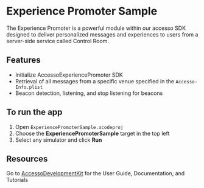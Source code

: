 # Experience Promoter Sample

The Experience Promoter is a powerful module within our accesso SDK designed to deliver personalized messages and experiences to users from a server-side service called Control Room.

## Features
- Initialize AccessoExperiencePromoter SDK
- Retrieval of all messages from a specific venue specified in the `Accesso-Info.plist`
- Beacon detection, listening, and stop listening for beacons

## To run the app
1. Open `ExperiencePromoterSample.xcodeproj`
2. Choose the **ExperiencePromoterSample** target in the top left
3. Select any simulator and click **Run**


## Resources
Go to [AccessoDevelopmentKit](https://accessodevelopmentkit.com/) for the User Guide, Documentation, and Tutorials
